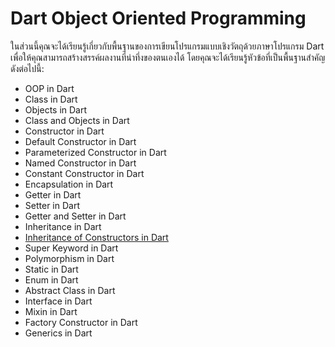 # Dart Object Oriented Programming
ในส่วนนี้คุณจะได้เรียนรู้เกี่ยวกับพื้นฐานของการเขียนโปรแกรมแบบเชิงวัตถุด้วยภาษาโปรแกรม Dart เพื่อให้คุณสามารถสร้างสรรค์ผลงานที่น่าทึ่งของตนเองได้ โดยคุณจะได้เรียนรู้หัวข้อที่เป็นพื้นฐานสำคัญดังต่อไปนี้:
- OOP in Dart
- Class in Dart
- Objects in Dart
- Class and Objects in Dart
- Constructor in Dart
- Default Constructor in Dart
- Parameterized Constructor in Dart
- Named Constructor in Dart
- Constant Constructor in Dart
- Encapsulation in Dart
- Getter in Dart
- Setter in Dart
- Getter and Setter in Dart
- Inheritance in Dart
- [Inheritance of Constructors in Dart](https://github.com/soonklang/dart-tutorial/blob/main/6.%20OOP%20In%20Dart/Inheritance%20Of%20Constructor%20in%20Dart.md)
- Super Keyword in Dart
- Polymorphism in Dart
- Static in Dart
- Enum in Dart
- Abstract Class in Dart
- Interface in Dart
- Mixin in Dart
- Factory Constructor in Dart
- Generics in Dart
